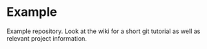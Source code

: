 # Example
Example repository. Look at the wiki for a short git tutorial as well as relevant project information.
